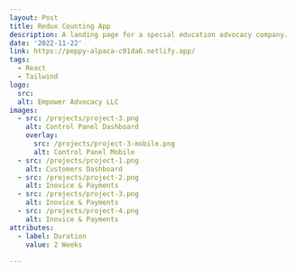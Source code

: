 ```yaml
---
layout: Post
title: Redux Counting App
description: A landing page for a special education advocacy company. 
date: '2022-11-22'
link: https://peppy-alpaca-c01da6.netlify.app/
tags:
  - React
  - Tailwind
logo:
  src: 
  alt: Empower Advocacy LLC
images:
  - src: /projects/project-3.png
    alt: Control Panel Dashboard
    overlay:
      src: /projects/project-3-mobile.png
      alt: Control Panel Mobile
  - src: /projects/project-1.png
    alt: Customers Dashboard
  - src: /projects/project-2.png
    alt: Inovice & Payments
  - src: /projects/project-3.png
    alt: Inovice & Payments
  - src: /projects/project-4.png
    alt: Inovice & Payments
attributes:
  - label: Duration
    value: 2 Weeks
 
---
```

